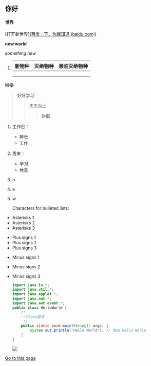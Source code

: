 ## 你好

#### 世界

 [打开新世界]([百度一下，你就知道 (baidu.com)](https://www.baidu.com/))

**new world**

*something new*

1. | 新物种 | 灭绝物种 | 濒临灭绝物种 |
   | ------ | -------- | ------------ |
   |        |          |              |
   |        |          |              |
   |        |          |              |


~~懒惰~~

> 好好学习
> > 天天向上
> >
> > > 欧耶
1. 工作日：
    - 睡觉
    - 工作
    
2. 周末：
    - 学习
    - 休息

3. n

4. e

5. w

   Characters for bulleted lists:
* Asterisks 1
* Asterisks 2
* Asterisks 3
+ Plus signs 1
+ Plus signs 2
+ Plus signs 3
- Minus signs 1

- Minus signs 2

- Minus signs 3

  ```java
  import java.io.*;
  import java.util.*;
  import java.applet.*;
  import java.awt.*;
  import java.awt.event.*;
  public class HelloWorld {
      /*
      一个Java程序
       */
      public static void main(String[] args) {
          System.out.println("Hello World"); // 输出 Hello World
      }
  }
  ```

  ![](https://gimg2.baidu.com/image_search/src=http%3A%2F%2Fwww.17qq.com%2Fimg_qqtouxiang%2F32175273.jpeg&refer=http%3A%2F%2Fwww.17qq.com&app=2002&size=f9999,10000&q=a80&n=0&g=0n&fmt=jpeg?sec=1622127549&t=375e901db13e66b284ab781a41b98feb)

[Go to this page](subdir/edsrv.md)